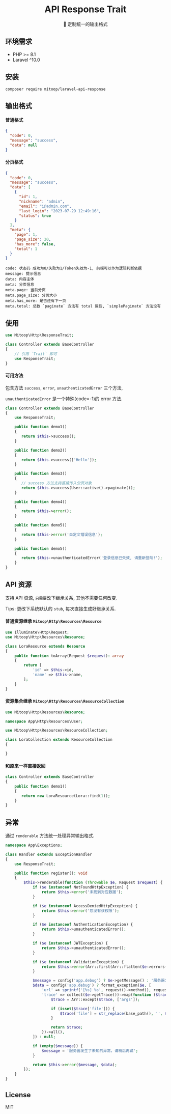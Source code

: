 <h1 align="center">API Response Trait</h1>

<p align="center">🍎 定制统一的输出格式</p>

## 环境需求

- PHP >= 8.1
- Laravel ^10.0

## 安装

```shell
composer require mitoop/laravel-api-response
```

## 输出格式
#### 普通格式
```json
{
  "code": 0,
  "message": "success",
  "data": null
}
```

#### 分页格式
```json
{
  "code": 0,
  "message": "success",
  "data": [
    {
      "id": 1,
      "nickname": "admin",
      "email": "i@admin.com",
      "last_login": "2023-07-29 12:49:16",
      "status": true
    }
  ],
  "meta": {
    "page": 1,
    "page_size": 20,
    "has_more": false,
    "total": 1
  }
}
```

```text
code: 状态码 成功为0/失败为1/Token失效为-1, 前端可以作为逻辑判断依据
message: 提示信息
data: 内容主体
meta: 分页信息
meta.page: 当前分页
meta.page_size: 分页大小
meta.has_more: 是否还有下一页
meta.total: 总数 `paginate` 方法有 total 属性, `simplePaginate` 方法没有
```

## 使用
```php
use Mitoop\Http\ResponseTrait;

class Controller extends BaseController
{
    // 引用 `Trait` 即可
    use ResponseTrait;
}
```

#### 可用方法

包含方法 `success`, `error`, `unauthenticatedError` 三个方法,

`unauthenticatedError` 是一个特殊(code=-1)的 error 方法.

```php
class Controller extends BaseController
{
    use ResponseTrait;

    public function demo1()
    {
       return $this->success();
    }

    public function demo2()
    {
       return $this->success(['Hello']);
    }

    public function demo3()
    {
       // success 方法支持直接传入分页对象
       return $this->success(User::active()->paginate());
    }

    public function demo4()
    {
       return $this->error();
    }

    public function demo5()
    {
       return $this->error('自定义错误信息');
    }

    public function demo5()
    {
       return $this->unauthenticatedError('登录信息已失效, 请重新登陆!');
    }
}
```

## API 资源

支持 API 资源, `只需要`改下继承关系, 其他不需要任何改变.

Tips: 更改下系统默认的 `stub`, 每次直接生成好继承关系.

#### 普通资源继承 `Mitoop\Http\Resources\Resource`
```php
use Illuminate\Http\Request;
use Mitoop\Http\Resources\Resource;

class LoraResource extends Resource
{
    public function toArray(Request $request): array
    {
        return [
            'id' => $this->id,
            'name' => $this->name,
        ];
    }
}

```

#### 资源集合继承 `Mitoop\Http\Resources\ResourceCollection`
```php
use Mitoop\Http\Resources\Resource;

namespace App\Http\Resources\User;

use Mitoop\Http\Resources\ResourceCollection;

class LoraCollection extends ResourceCollection
{

}
```

#### 和原来一样直接返回
```php
class Controller extends BaseController
{
    public function demo1()
    {
       return new LoraResource(Lora::find(1));
    }
}
```

## 异常

通过 `renderable` 方法统一处理异常输出格式.

```php
namespace App\Exceptions;

class Handler extends ExceptionHandler
{
    use ResponseTrait;

    public function register(): void
    {
        $this->renderable(function (Throwable $e, Request $request) {
            if ($e instanceof NotFoundHttpException) {
                return $this->error('未找到对应数据');
            }

            if ($e instanceof AccessDeniedHttpException) {
                return $this->error('您没有该权限');
            }

            if ($e instanceof AuthenticationException) {
                return $this->unauthenticatedError();
            }

            if ($e instanceof JWTException) {
                return $this->unauthenticatedError();
            }

            if ($e instanceof ValidationException) {
                return $this->error(Arr::first(Arr::flatten($e->errors())), $e->errors());
            }

            $message = config('app.debug') ? $e->getMessage() : '服务器发生了未知的异常，请稍后再试';
            $data = config('app.debug') ? format_exception($e, [
                'url' => sprintf('[%s] %s', request()->method(), request()->url()),
                'trace' => collect($e->getTrace())->map(function ($trace) {
                    $trace = Arr::except($trace, ['args']);

                    if (isset($trace['file'])) {
                        $trace['file'] = str_replace(base_path(), '', $trace['file']);
                    }

                    return $trace;
                })->all(),
            ]) : null;

            if (empty($message)) {
                $message = '服务器发生了未知的异常，请稍后再试';
            }

            return $this->error($message, $data);
        });
    }
}
```


## License

MIT
